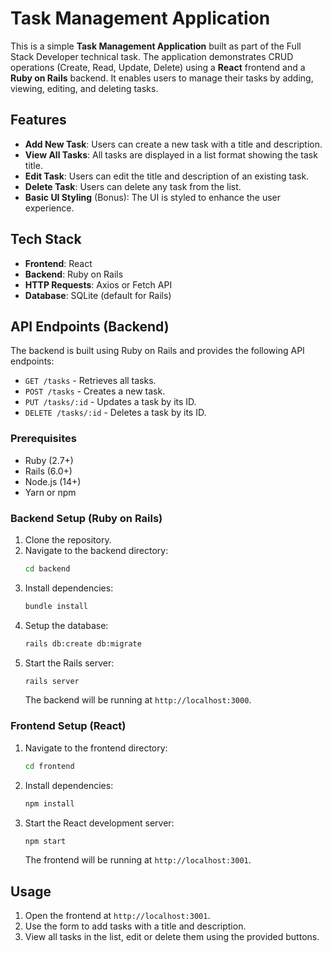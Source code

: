 # Task Management Application

This is a simple **Task Management Application** built as part of the Full Stack Developer technical task. The application demonstrates CRUD operations (Create, Read, Update, Delete) using a **React** frontend and a **Ruby on Rails** backend. It enables users to manage their tasks by adding, viewing, editing, and deleting tasks.

## Features

- **Add New Task**: Users can create a new task with a title and description.
- **View All Tasks**: All tasks are displayed in a list format showing the task title.
- **Edit Task**: Users can edit the title and description of an existing task.
- **Delete Task**: Users can delete any task from the list.
- **Basic UI Styling** (Bonus): The UI is styled to enhance the user experience.

## Tech Stack

- **Frontend**: React
- **Backend**: Ruby on Rails
- **HTTP Requests**: Axios or Fetch API
- **Database**: SQLite (default for Rails)

## API Endpoints (Backend)

The backend is built using Ruby on Rails and provides the following API endpoints:

- `GET /tasks` - Retrieves all tasks.
- `POST /tasks` - Creates a new task.
- `PUT /tasks/:id` - Updates a task by its ID.
- `DELETE /tasks/:id` - Deletes a task by its ID.

### Prerequisites

- Ruby (2.7+)
- Rails (6.0+)
- Node.js (14+)
- Yarn or npm

### Backend Setup (Ruby on Rails)

1. Clone the repository.
2. Navigate to the backend directory:
    ```bash
    cd backend
    ```
3. Install dependencies:
    ```bash
    bundle install
    ```
4. Setup the database:
    ```bash
    rails db:create db:migrate
    ```
5. Start the Rails server:
    ```bash
    rails server
    ```
   The backend will be running at `http://localhost:3000`.

### Frontend Setup (React)

1. Navigate to the frontend directory:
    ```bash
    cd frontend
    ```
2. Install dependencies:
    ```bash
    npm install
    ```
3. Start the React development server:
    ```bash
    npm start
    ```
   The frontend will be running at `http://localhost:3001`.

## Usage

1. Open the frontend at `http://localhost:3001`.
2. Use the form to add tasks with a title and description.
3. View all tasks in the list, edit or delete them using the provided buttons.
